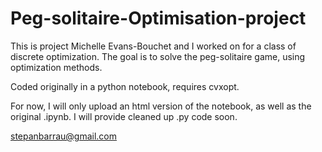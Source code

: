 # Peg-solitaire-Optimisation-project
This is  project Michelle Evans-Bouchet and I worked on for a class of discrete optimization. 
The goal is to solve the peg-solitaire game, using optimization methods.

Coded originally in a python notebook, requires cvxopt.

For now, I will only upload an html version of the notebook, as well as the original .ipynb.
I will provide cleaned up .py code soon.

stepanbarrau@gmail.com

